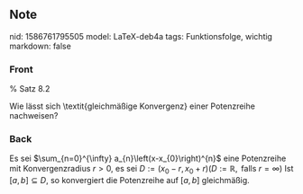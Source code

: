 ## Note
nid: 1586761795505
model: LaTeX-deb4a
tags: Funktionsfolge, wichtig
markdown: false

### Front
% Satz 8.2<div>
</div><div>Wie lässt sich \textit{gleichmäßige Konvergenz} einer Potenzreihe nachweisen?</div>

### Back
Es sei $\sum_{n=0}^{\infty} a_{n}\left(x-x_{0}\right)^{n}$ eine Potenzreihe mit Konvergenzradius $r>0,$ es sei $D:=\left(x_{0}-r, x_{0}+r\right)(D:=\mathbb{R}, \text { falls } r=\infty)$
Ist $[a, b] \subseteq D,$ so konvergiert die Potenzreihe auf $[a, b]$ gleichmäßig.
